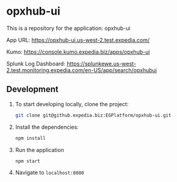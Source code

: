 # opxhub-ui

This is a repository for the application: opxhub-ui

App URL: https://opxhub-ui.us-west-2.test.expedia.com/

Kumo: https://console.kumo.expedia.biz/apps/opxhub-ui

Splunk Log Dashboard: https://splunkewe.us-west-2.test.monitoring.expedia.com/en-US/app/search/opxhubui

## Development

1. To start developing locally, clone the project:

   ```bash
   git clone git@github.expedia.biz:EGPlatform/opxhub-ui.git
   ```

2. Install the dependencies:

   ```bash
   npm install
   ```

3. Run the application

   ```bash
   npm start
   ```

4. Navigate to `localhost:8080`
